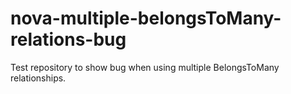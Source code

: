 # nova-multiple-belongsToMany-relations-bug
Test repository to show bug when using multiple BelongsToMany relationships.
